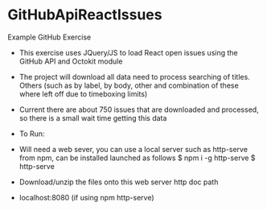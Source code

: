 # GitHubApiReactIssues
Example GitHub Exercise

* This exercise uses JQuery/JS to load React open issues using the GitHub API and Octokit module

* The project will download all data need to process searching of titles. Others (such as by label, by body, other and combination of these where left off due to timeboxing limits)

* Current there are about 750 issues that are downloaded and processed, so there is a small wait time getting this data

* To Run:
* Will need a web sever, you can use a local server such as http-serve from npm, can be installed launched as follows
  $ npm i -g http-serve 
  $ http-serve
* Download/unzip the files onto this web server http doc path
* localhost:8080 (if using npm http-serve)
